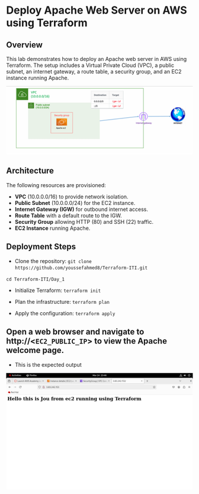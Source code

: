 # Deploy Apache Web Server on AWS using Terraform

## Overview
This lab demonstrates how to deploy an Apache web server in AWS using Terraform. The setup includes a Virtual Private Cloud (VPC), a public subnet, an internet gateway, a route table, a security group, and an EC2 instance running Apache.

![alt text](lab1.png)

## Architecture
The following resources are provisioned:
- **VPC** (10.0.0.0/16) to provide network isolation.
- **Public Subnet** (10.0.0.0/24) for the EC2 instance.
- **Internet Gateway (IGW)** for outbound internet access.
- **Route Table** with a default route to the IGW.
- **Security Group** allowing HTTP (80) and SSH (22) traffic.
- **EC2 Instance** running Apache.

## Deployment Steps

- Clone the repository:
`git clone https://github.com/youssefahmed8/Terraform-ITI.git`

`cd Terraform-ITI/Day_1`

- Initialize Terraform:
`terraform init`

- Plan the infrastructure:
`terraform plan`

- Apply the configuration:
`terraform apply`


## Open a web browser and navigate to http://<`EC2_PUBLIC_IP`> to view the Apache welcome page.

- This is the expected output

![alt text](<Screenshot from 2025-03-24 23-46-38.png>)


